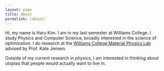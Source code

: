 ```yaml
---
layout: page
title: About
permalink: /about/
---
```


Hi, my name is Haru Kim. I am in my last semester at Williams College. I study Physics and Computer Science, broadly interested in the science of optimization. I do research at the [Williams College Material Physics Lab](https://sites.williams.edu/materials/) advised by Prof. Kate Jensen.

Outside of my current research in physics, I am interested in thinking about utopias that people would actually want to live in.

